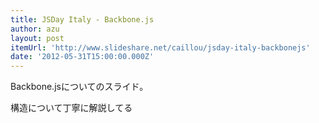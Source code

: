 ```yaml
---
title: JSDay Italy - Backbone.js
author: azu
layout: post
itemUrl: 'http://www.slideshare.net/caillou/jsday-italy-backbonejs'
date: '2012-05-31T15:00:00.000Z'
---
```

Backbone.jsについてのスライド。

構造について丁寧に解説してる
